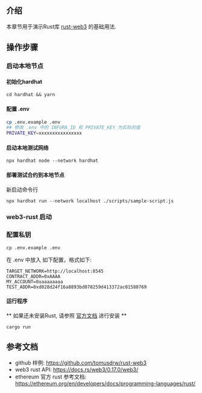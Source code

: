 ## 介绍

本章节用于演示Rust库 [rust-web3](https://github.com/tomusdrw/rust-web3) 的基础用法.


## 操作步骤

### 启动本地节点

#### 初始化hardhat

```
cd hardhat && yarn
```

#### 配置 .env

```sh
cp .env.example .env
## 修改 .env 中的 INFURA_ID 和 PRIVATE_KEY 为实际的值
PRIVATE_KEY=xxxxxxxxxxxxxxxx
```

#### 启动本地测试网络

```
npx hardhat node --network hardhat
```
#### 部署测试合约到本地节点
新启动命令行
```
npx hardhat run --network localhost ./scripts/sample-script.js
```

### web3-rust 启动

### 配置私钥
```
cp .env.example .env
```
在 .env 中放入 如下配置，格式如下:

```
TARGET_NETWORK=http://localhost:8545  
CONTRACT_ADDR=0xAAAA  
MY_ACCOUNT=0xaaaaaaaa
TEST_ADDR=0xd028d24f16a8893bd078259d413372ac01580769
```

#### 运行程序  
** 如果还未安装Rust, 请参照 [官方文档](https://www.rust-lang.org/learn/get-started) 进行安装 **  

```
cargo run
```

## 参考文档

- github 样例: <https://github.com/tomusdrw/rust-web3>
- web3 rust API: <https://docs.rs/web3/0.17.0/web3/>
- ethereum 官方 rust 参考文档: <https://ethereum.org/en/developers/docs/programming-languages/rust/>
